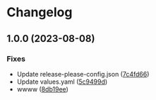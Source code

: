 # Changelog

## 1.0.0 (2023-08-08)


### Fixes

* Update release-please-config.json ([7c4fd66](https://github.com/dliskevch/rel/commit/7c4fd66a83ad00a3c2936d1758387b0a85305865))
* Update values.yaml ([5c9499d](https://github.com/dliskevch/rel/commit/5c9499d5bd2eec7224cec2556d35fd525f8b826a))
* wwww ([8db19ee](https://github.com/dliskevch/rel/commit/8db19eeef466da12eac04d2361ee504394e94a87))
